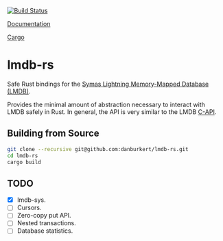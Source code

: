 [![Build Status](https://travis-ci.org/danburkert/lmdb-rs.svg?branch=master)](https://travis-ci.org/danburkert/lmdb-rs)

[Documentation](http://rust-ci.org/danburkert/lmdb-rs/doc/lmdb/)

[Cargo](https://crates.io/crates/lmdb)

# lmdb-rs

Safe Rust bindings for the [Symas Lightning Memory-Mapped Database (LMDB)](http://symas.com/mdb/).

Provides the minimal amount of abstraction necessary to interact with LMDB safely in Rust. In
general, the API is very similar to the LMDB [C-API](http://symas.com/mdb/doc/).

## Building from Source

```bash
git clone --recursive git@github.com:danburkert/lmdb-rs.git
cd lmdb-rs
cargo build
```

## TODO

* [x] lmdb-sys.
* [ ] Cursors.
* [ ] Zero-copy put API.
* [ ] Nested transactions.
* [ ] Database statistics.
